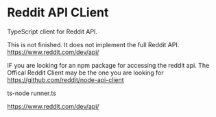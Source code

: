 # Reddit API CLient

TypeScript client for Reddit API.

This is not finished. It does not implement the full Reddit API.
https://www.reddit.com/dev/api/

IF you are looking for an npm package for accessing the reddit api.
The Offical Reddit Client may be the one you are looking for
https://github.com/reddit/node-api-client

ts-node runner.ts

https://www.reddit.com/dev/api/
